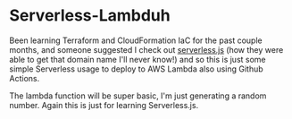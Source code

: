 # Serverless-Lambduh

Been learning Terraform and CloudFormation IaC for the past couple months, and someone suggested I check out [serverless.js](https://serverless.com) (how they were able to get that domain name I'll never know!) and so this is just some simple Serverless usage to deploy to AWS Lambda also using Github Actions.

The lambda function will be super basic, I'm just generating a random number. Again this is just for learning Serverless.js.